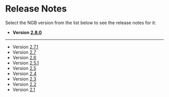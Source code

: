 # Release Notes

Select the NGB version from the list below to see the release notes for it:

- **Version** [**2.8.0**](2.8.0/2.8.0.md)

***
- Version [2.7.1](2.7.1/2.7.1.md)
- Version [2.7](2.7/2.7.md)
- Version [2.6](2.6/v2.6.md)
- Version [2.5.1](2.5.1/v2.5.1.md)
- Version [2.5](2.5/v2.5.md)
- Version [2.4](2.4/v2.4.md)
- Version [2.3](2.3/v2.3.md)
- Version [2.2](2.2/v2.2.md)
- Version [2.1](2.1/v2.1.md)
